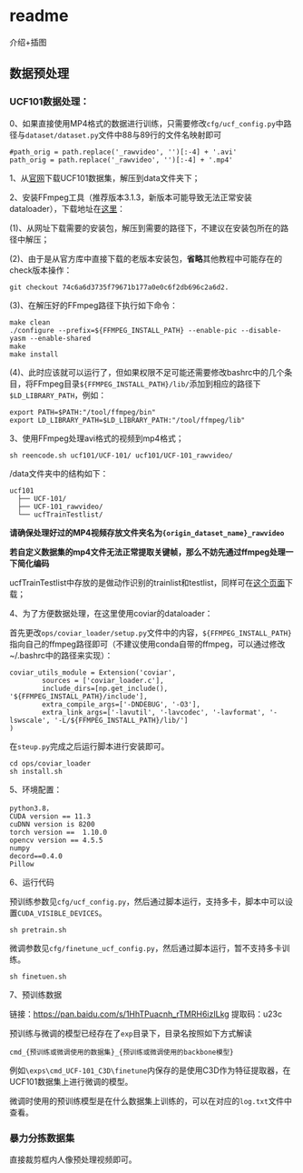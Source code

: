 # readme

介绍+插图

## 数据预处理

### UCF101数据处理：

0、如果直接使用MP4格式的数据进行训练，只需要修改```cfg/ucf_config.py```中路径与```dataset/dataset.py```文件中88与89行的文件名映射即可

```
#path_orig = path.replace('_rawvideo', '')[:-4] + '.avi'
path_orig = path.replace('_rawvideo', '')[:-4] + '.mp4'
```

1、从[官网](https://www.crcv.ucf.edu/datasets/human-actions/ucf101/UCF101.rar)下载UCF101数据集，解压到data文件夹下；

2、安装FFmpeg工具（推荐版本3.1.3，新版本可能导致无法正常安装dataloader），下载地址在[这里](http://www.ffmpeg.org/releases/)：

(1)、从网址下载需要的安装包，解压到需要的路径下，不建议在安装包所在的路径中解压；

(2)、由于是从官方库中直接下载的老版本安装包，**省略**其他教程中可能存在的check版本操作：

```
git checkout 74c6a6d3735f79671b177a0e0c6f2db696c2a6d2.
```

(3)、在解压好的FFmpeg路径下执行如下命令：

```
make clean
./configure --prefix=${FFMPEG_INSTALL_PATH} --enable-pic --disable-yasm --enable-shared
make
make install
```

(4)、此时应该就可以运行了，但如果权限不足可能还需要修改bashrc中的几个条目，将FFmpeg目录`${FFMPEG_INSTALL_PATH}/lib/`添加到相应的路径下`$LD_LIBRARY_PATH`，例如：

```
export PATH=$PATH:"/tool/ffmpeg/bin"
export LD_LIBRARY_PATH=$LD_LIBRARY_PATH:"/tool/ffmpeg/lib"
```

3、使用FFmpeg处理avi格式的视频到mp4格式；

```
sh reencode.sh ucf101/UCF-101/ ucf101/UCF-101_rawvideo/
```

/data文件夹中的结构如下：

```
ucf101
  ├── UCF-101/
  ├── UCF-101_rawvideo/
  └── ucfTrainTestlist/
```

**请确保处理好过的MP4视频存放文件夹名为```{origin_dataset_name}_rawvideo```**

**若自定义数据集的mp4文件无法正常提取关键帧，那么不妨先通过ffmpeg处理一下简化编码**

ucfTrainTestlist中存放的是做动作识别的trainlist和testlist，同样可在[这个页面](https://www.crcv.ucf.edu/wp-content/uploads/2019/03/UCF101TrainTestSplits-RecognitionTask.zip)下载；

4、为了方便数据处理，在这里使用coviar的dataloader：

首先更改`ops/coviar_loader/setup.py`文件中的内容，`${FFMPEG_INSTALL_PATH}`指向自己的ffmpeg路径即可（不建议使用conda自带的ffmpeg，可以通过修改~/.bashrc中的路径来实现）：

```
coviar_utils_module = Extension('coviar',
		sources = ['coviar_loader.c'],
		include_dirs=[np.get_include(), '${FFMPEG_INSTALL_PATH}/include'],
		extra_compile_args=['-DNDEBUG', '-O3'],
		extra_link_args=['-lavutil', '-lavcodec', '-lavformat', '-lswscale', '-L/${FFMPEG_INSTALL_PATH}/lib/']
)
```

在`steup.py`完成之后运行脚本进行安装即可。

```
cd ops/coviar_loader
sh install.sh
```

5、环境配置：

```
python3.8，
CUDA version == 11.3
cuDNN version is 8200
torch version ==  1.10.0
opencv version == 4.5.5
numpy
decord==0.4.0
Pillow
```

6、运行代码

预训练参数见`cfg/ucf_config.py`，然后通过脚本运行，支持多卡，脚本中可以设置`CUDA_VISIBLE_DEVICES`。

```
sh pretrain.sh
```

微调参数见`cfg/finetune_ucf_config.py`，然后通过脚本运行，暂不支持多卡训练。

```
sh finetuen.sh
```

7、预训练数据

链接：https://pan.baidu.com/s/1HhTPuacnh_rTMRH6izILkg  提取码：u23c

预训练与微调的模型已经存在了```exp```目录下，目录名按照如下方式解读

```
cmd_{预训练或微调使用的数据集}_{预训练或微调使用的backbone模型}
```

例如```\exps\cmd_UCF-101_C3D\finetune```内保存的是使用C3D作为特征提取器，在UCF101数据集上进行微调的模型。

微调时使用的预训练模型是在什么数据集上训练的，可以在对应的```log.txt```文件中查看。

### 暴力分拣数据集

直接裁剪框内人像预处理视频即可。

